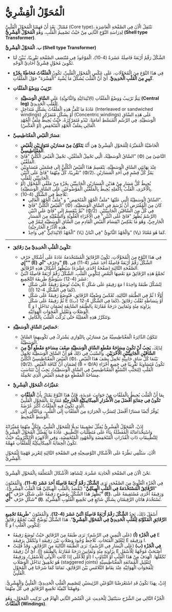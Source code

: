 # الْمُحَوِّلُ الْقِشْرِيُّ 

مُمْتَازْ. بَعْدَ أَنْ فَهِمْنَا الْمُحَوِّلَ الْقَلْبِيَّ (Core type)، نَنْتَقِلُ الْآنَ فِي الصَّفْحَةِ الْعَاشِرَةِ لِدِرَاسَةِ النَّوْعِ الثَّانِي مِنْ حَيْثُ تَصْمِيمُ الْقَلْبِ، وَهُوَ **الْمُحَوِّلُ الْقِشْرِيُّ (Shell type Transformer)**.

**ب. الْمُحَوِّلُ الْقِشْرِيُّ (Shell type Transformer)**

*   الشَّكْلُ رَقْمُ أَرْبَعَةٌ فَاصِلَةُ عَشَرَةٌ (4-10)، الْمَوْجُودُ فِي مُنْتَصَفِ الصَّفْحَةِ تَقْرِيبًا، يُبَيِّنُ لَنَا تَكْوِينَ مُحَوِّلٍ قِشْرِيٍّ أُحَادِيِّ الْوَجْهِ.
*   فِي هَذَا النَّوْعِ مِنَ الْمُحَوِّلَاتِ، عَلَى عَكْسِ الْمُحَوِّلِ الْقَلْبِيِّ، تَكُونُ **الْمَلَفَّاتُ مُحَاطَةً بِجُزْءٍ كَبِيرٍ مِنَ الْقَلْبِ الْحَدِيدِيِّ**. أَيْ أَنَّ الْقَلْبَ يُشَكِّلُ مَا يُشْبِهُ "الْقِشْرَةَ" حَوْلَ الْمَلَفَّاتِ.
*   **تَرْتِيبُ وَوَضْعُ الْمَلَفَّاتِ**:
    *   يَتِمُّ تَرْتِيبُ وَوَضْعُ الْمَلَفَّاتِ (الِابْتِدَائِيَّةِ وَالثَّانَوِيَّةِ) عَلَى **السَّاقِ الْوَسَطِيَّةِ (Central leg)** لِلْقَلْبِ الْحَدِيدِيِّ.
    *   عَادَةً مَا تُلَفُّ هَذِهِ الْمَلَفَّاتُ بِشَكْلٍ مُتَدَاخِلٍ (Interleaved or sandwiched windings) أَوْ بِشَكْلٍ مُتَمَرْكِزٍ (Concentric windings) عَلَى هَذِهِ السَّاقِ الْوَسَطِيَّةِ. فِي الرَّسْمِ الْمُبَسَّطِ أَمَامَنَا، تَبْدُو مُتَمَرْكِزَةً، حَيْثُ يُحِيطُ مَلَفُّ الْجُهْدِ الْعَالِي بِمَلَفِّ الْجُهْدِ الْمُنْخَفِضِ (أَوْ الْعَكْسُ).

*   **مَسَارُ الْفَيْضِ الْمَغْنَاطِيسِيِّ**:
    *   الْخَاصِّيَّةُ الْمُمَيِّزَةُ لِلْمُحَوِّلِ الْقِشْرِيِّ هِيَ أَنَّهُ **يَتَكَوَّنُ مِنْ مَسَارَيْنِ مُتَوَازِيَيْنِ لِلْفَيْضِ الْمَغْنَاطِيسِيِّ**.
    *   السَّاقُ الْوَسَطِيَّةُ، الَّتِي تَحْمِلُ الْمَلَفَّيْنِ، تَحْمِلُ الْفَيْضَ الْكُلِّيَّ "فَايْ" (Φ) النَّاشِئَ مِنَ الْمَلَفَّيْنِ.
    *   عِنْدَ نِهَايَتَيِ السَّاقِ الْوَسَطِيَّةِ، يَنْقَسِمُ هَذَا الْفَيْضُ الْكُلِّيُّ إِلَى قِسْمَيْنِ مُتَسَاوِيَيْنِ تَقْرِيبًا، كُلٌّ مِنْهُمَا "فَايْ عَلَى اثْنَيْنِ" (Φ/2)، يَمُرُّ كُلُّ قِسْمٍ فِي أَحَدِ الْمَسَارَيْنِ الْجَانِبِيَّيْنِ لِلْقَلْبِ.
    *   يُحِيطُ كُلُّ مَسَارٍ مِنْ هَذَيْنِ الْمَسَارَيْنِ الْجَانِبِيَّيْنِ بِجُزْءٍ مِنْ مَلَفَّيِ الْمُحَوِّلِ (أَوْ بِالْأَحْرَى، الْقَلْبُ بِأَكْمَلِهِ يُحِيطُ بِالْمَلَفَّيْنِ الْمَوْضُوعَيْنِ عَلَى السَّاقِ الْوَسَطِيَّةِ).
    *   نُلَاحِظُ فِي الشَّكْلِ (4-10):
        *   السَّاقُ الْوَسَطِيَّةُ الَّتِي عَلَيْهَا "مَلَفُّ الْجُهْدِ الْمُنْخَفِضِ" وَ "مَلَفُّ الْجُهْدِ الْعَالِي".
        *   الْفَيْضُ الْكُلِّيُّ "فَايْ" (Φ) كَانَ مِنَ الْمُفْتَرَضِ أَنْ يُرْسَمَ فِي السَّاقِ الْوَسَطِيَّةِ، ثُمَّ يَنْقَسِمُ إِلَى "فَايْ عَلَى اثْنَيْنِ" (Φ/2) فِي كُلٍّ مِنَ السَّاقَيْنِ الْجَانِبِيَّتَيْنِ. (الرَّسْمُ يُظْهِرُ "فَايْ عَلَى اثْنَيْنِ" فِي الْأَجْزَاءِ الْعُلْوِيَّةِ وَالسُّفْلِيَّةِ مِنَ الْمَسَارِ الْخَارِجِيِّ، وَهُوَ مَا يَعْكِسُ انْقِسَامَ الْفَيْضِ الْقَادِمِ مِنَ السَّاقِ الْوَسَطِيَّةِ لِيَمُرَّ فِي هَذِهِ الْأَذْرُعِ الْخَارِجِيَّةِ).
        *   الْجُهْدُ الِابْتِدَائِيُّ "فِي وَاحِدْ" (V₁) وَالْجُهْدُ الثَّانَوِيُّ "فِي اثْنَانْ" (V₂) كَمَا هُوَ مُعْتَادٌ.

---
*   **تَكْوِينُ الْقَلْبِ الْحَدِيدِيِّ مِنْ رَقَائِقَ**:
    *   فِي هَذَا النَّوْعِ مِنَ الْمُحَوِّلَاتِ، تَكُونُ الرَّقَائِقُ الْمُسْتَخْدَمَةُ عَادَةً عَلَى أَشْكَالِ حَرْفِ **"إِي" (E)** وَحَرْفِ **"آي" (I)**. الشَّكْلُ رَقْمُ أَرْبَعَةٌ فَاصِلَةُ أَحَدَ عَشَرَ (4-11) فِي الصَّفْحَةِ التَّالِيَةِ (صَفْحَةُ إِحْدَى عَشْرَةَ) سَيُظْهِرُ أَشْكَالَ هَذِهِ الرَّقَائِقِ.
    *   تُجَمَّعُ هَذِهِ الرَّقَائِقُ مَعَ بَعْضِهَا الْبَعْضِ لِتَكْوِينِ الْقَلْبِ. الشَّكْلُ رَقْمُ أَرْبَعَةٌ فَاصِلَةُ اثْنَيْ عَشَرَ (4-12) سَيُوَضِّحُ طَرِيقَةَ التَّجْمِيعِ:
        *   بِحَيْثُ تُوضَعُ رَقِيقَةٌ عَلَى شَكْلِ E مَعَ رَقِيقَةٍ عَلَى شَكْلِ I لِتُشَكِّلَ طَبَقَةً وَاحِدَةً (كَمَا فِي الشَّكْلِ 4-12 (أ)).
        *   ثُمَّ فِي الطَّبَقَةِ التَّالِيَةِ، تُعْكَسُ وَضْعِيَّةُ الرَّقَائِقِ، فَتُوضَعُ رَقِيقَةٌ عَلَى شَكْلِ I أَوَّلًا ثُمَّ رَقِيقَةٌ عَلَى شَكْلِ E (كَمَا فِي الشَّكْلِ 4-12 (ب))، أَوْ بِبَسَاطَةٍ تُقْلَبُ رَقَائِقُ E وَ I بِزَاوِيَةِ مِئَةٍ وَثَمَانِينَ دَرَجَةً مُقَارَنَةً بِالطَّبَقَةِ السَّابِقَةِ لِضَمَانِ تَدَاخُلِ الْوَصْلَاتِ وَتَقْلِيلِ الْفَجَوَاتِ الْهَوَائِيَّةِ.
        *   وَتَتَكَرَّرُ هَذِهِ الْعَمَلِيَّةُ حَتَّى يُرَكَّبَ الْقَلْبُ بِالْكَامِلِ.

*   **خَصَائِصُ السَّاقِ الْوَسَطِيَّةِ**:
    *   تَتَكَوَّنُ الدَّائِرَةُ الْمَغْنَاطِيسِيَّةُ مِنْ مَسَارَيْنِ بِالتَّوَازِي يَشْتَرِكُ فِي تَكْوِينِهِمَا السَّاقُ الْوَسَطِيَّةُ.
    *   لِذَلِكَ، **يَجِبُ أَنْ تَكُونَ مِسَاحَةُ مَقْطَعِ السَّاقِ الْوَسَطِيَّةِ ضِعْفَ مِسَاحَةِ مَقْطَعِ أَيٍّ مِنَ السَّاقَيْنِ الْجَانِبِيَّتَيْنِ الْأُخْرَيَيْنِ**. وَالسَّبَبُ فِي ذَلِكَ هُوَ أَنَّ السَّاقَ الْوَسَطِيَّةَ تَحْمِلُ الْفَيْضَ الْمَغْنَاطِيسِيَّ الْكُلِّيَّ (Φ)، بَيْنَمَا كُلُّ سَاقٍ جَانِبِيَّةٍ تَحْمِلُ نِصْفَ هَذَا الْفَيْضِ (Φ/2). لِضَمَانِ أَنَّ كَثَافَةَ الْفَيْضِ (B = Φ/A) تَكُونُ مُتَسَاوِيَةً تَقْرِيبًا فِي جَمِيعِ أَجْزَاءِ الْقَلْبِ (لِتَجَنُّبِ التَّشَبُّعِ الْمَغْنَاطِيسِيِّ فِي السَّاقِ الْوَسَطِيَّةِ)، يَجِبُ أَنْ تَتَنَاسَبَ مِسَاحَةُ الْمَقْطَعِ مَعَ قِيمَةِ الْفَيْضِ الَّذِي تَحْمِلُهُ.

*   **مُمَيِّزَاتُ الْمُحَوِّلِ الْقِشْرِيِّ**:
    *   بِمَا أَنَّ الْقَلْبَ يُحِيطُ بِالْمَلَفَّاتِ مِنْ جَوَانِبَ عَدِيدَةٍ، فَإِنَّ هَذَا النَّوْعَ يَمْتَازُ بِأَنَّ **الْمَلَفَّاتِ تَكُونُ فِي حِمَايَةٍ أَفْضَلَ مِنَ الْأَضْرَارِ الْمِيكَانِيكِيَّةِ الْخَارِجِيَّةِ** مُقَارَنَةً بِالْمُحَوِّلِ الْقَلْبِيِّ الَّذِي تَكُونُ فِيهِ الْمَلَفَّاتُ أَكْثَرَ عُرْضَةً.
    *   يُوَفِّرُ أَيْضًا مَسَارًا أَفْضَلَ لِتَسَرُّبِ الْحَرَارَةِ مِنَ الْمَلَفَّاتِ إِلَى الْقَلْبِ، وَبِالتَّالِي إِلَى الْوَسَطِ الْمُحِيطِ.

إِذَنْ، الْمُحَوِّلُ الْقِشْرِيُّ يُمَثِّلُ تَصْمِيمًا بَدِيلًا لِلْمُحَوِّلِ الْقَلْبِيِّ، وَلِكُلٍّ مِنْهُمَا مُمَيِّزَاتُهُ وَاسْتِخْدَامَاتُهُ الْمُفَضَّلَةُ بِنَاءً عَلَى مُتَطَلَّبَاتِ التَّطْبِيقِ. عَادَةً مَا يُفَضَّلُ الْمُحَوِّلُ الْقِشْرِيُّ لِلتَّطْبِيقَاتِ ذَاتِ الْقُدُرَاتِ الْمُنْخَفِضَةِ وَالْجُهُودِ الْمُنْخَفِضَةِ، وَفِي الْأَجْهِزَةِ الْإِلِكْتُرُونِيَّةِ حَيْثُ تَكُونُ الْحِمَايَةُ الْمِيكَانِيكِيَّةُ لِلْمَلَفَّاتِ مُهِمَّةً.

الْآنَ، سَنُلْقِي نَظْرَةً عَلَى الْأَشْكَالِ التَّوْضِيحِيَّةِ فِي الصَّفْحَةِ التَّالِيَةِ لِتَعْزِيزِ فَهْمِنَا لِلْمُحَوِّلِ الْقِشْرِيِّ.

---
نَحْنُ الْآنَ فِي الصَّفْحَةِ الْحَادِيَةَ عَشْرَةَ. لِنُشَاهِدَ الْأَشْكَالَ الْمُتَعَلِّقَةَ بِالْمُحَوِّلِ الْقِشْرِيِّ.

فِي الْجُزْءِ الْعُلْوِيِّ مِنَ الصَّفْحَةِ، نَرَى **الشَّكْلَ رَقْمُ أَرْبَعَةٌ فَاصِلَةُ أَحَدَ عَشَرَ (4-11)**، وَالْمُعَنْوَنَ "**الرَّقَائِقُ الْمُسْتَخْدَمَةُ فِي الْقَلْبِ الْهِيكَلِيِّ**" (يُقْصَدُ بِالْقَلْبِ الْهِيكَلِيِّ هُنَا الْقَلْبُ الْقِشْرِيُّ).
يُظْهِرُ هَذَا الشَّكْلُ بِوُضُوحٍ رَقِيقَةً عَلَى شَكْلِ حَرْفِ **"إِي" (E)**، وَرَقِيقَةً أُخْرَى مُسْتَقِيمَةً عَلَى شَكْلِ حَرْفِ **"آي" (I)**. تُسْتَخْدَمُ هَاتَانِ الرَّقِيقَتَانِ بِشَكْلٍ شَائِعٍ فِي تَجْمِيعِ الْقُلُوبِ الْقِشْرِيَّةِ.

---
أَسْفَلَ ذَلِكَ، نَجِدُ **الشَّكْلَ رَقْمُ أَرْبَعَةٌ فَاصِلَةُ اثْنَيْ عَشَرَ (4-12)**، وَالْمُعَنْوَنَ "**طَرِيقَةُ تَجْمِيعِ الرَّقَائِقِ الْمُكَوِّنَةِ لِلْقَلْبِ الْحَدِيدِيِّ فِي الْمُحَوِّلِ الْقِشْرِيِّ**".
هَذَا الشَّكْلُ يُوَضِّحُ كَيْفَ تُجَمَّعُ رَقَائِقُ E وَ I لِتَكْوِينِ الْقَلْبِ:
*   **فِي الْجُزْءِ (أ)** (عَلَى الْيَمِينِ فِي الرَّسْمِ): نَرَى طَبَقَةً مِنَ الرَّقَائِقِ حَيْثُ تُوضَعُ رَقِيقَةُ E وَتُكَمَّلُ بِرَقِيقَةِ I لِتُغْلِقَ الْفَتَحَاتِ. نُلَاحِظُ وُجُودَ وَصْلَاتٍ بَيْنَ رَقِيقَةِ E وَرَقِيقَةِ I.
*   **فِي الْجُزْءِ (ب)** (عَلَى الْيَسَارِ فِي الرَّسْمِ): نَرَى الطَّبَقَةَ التَّالِيَةَ مِنَ الرَّقَائِقِ، وَقَدْ قُلِبَتْ بِزَاوِيَةِ مِئَةٍ وَثَمَانِينَ دَرَجَةً مُقَارَنَةً بِالطَّبَقَةِ (أ). أَيْ أَنَّ رَقِيقَةَ E أَصْبَحَتْ مُوَجَّهَةً لِلْأَسْفَلِ (أَوْ لِلْأَعْلَى إِذَا كَانَتِ الْأُولَى لِلْأَسْفَلِ)، وَرَقِيقَةُ I تُكَمِّلُهَا. الْهَدَفُ مِنْ هَذَا الْقَلْبِ أَوْ التَّنَاوُبِ هُوَ تَحْقِيقُ تَدَاخُلِ الْوَصْلَاتِ (staggered joints) لِتَقْلِيلِ الْمُمَانَعَةِ الْمَغْنَاطِيسِيَّةِ لِلْفَجَوَاتِ الْهَوَائِيَّةِ عِنْدَ نِقَاطِ التَّلَامُسِ بَيْنَ الرَّقَائِقِ، تَمَامًا كَمَا شَرَحْنَا فِي الْمُحَوِّلِ الْقَلْبِيِّ.

إِذَنْ، بِهَذَا نَكُونُ قَدِ اسْتَعْرَضْنَا النَّوْعَيْنِ الرَّئِيسَيْنِ لِتَصْمِيمِ الْقَلْبِ الْحَدِيدِيِّ: الْقَلْبِيُّ وَالْقِشْرِيُّ. وَفَهِمْنَا كَيْفِيَّةَ تَجْمِيعِ الرَّقَائِقِ فِي كُلٍّ مِنْهُمَا.

الْجُزْءُ التَّالِي مِنَ الشَّرْحِ سَيَنْتَقِلُ لِلْحَدِيثِ عَنِ الْعُنْصُرِ الثَّانِي الْهَامِّ فِي تَرْكِيبِ الْمُحَوِّلِ، وَهُوَ **الْمَلَفَّاتُ (Windings)**.